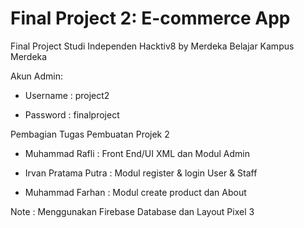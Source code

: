 # Final Project 2: E-commerce App

Final Project Studi Independen Hacktiv8 by Merdeka Belajar Kampus Merdeka

Akun Admin: 

- Username : project2

- Password : finalproject

Pembagian Tugas Pembuatan Projek 2

- Muhammad Rafli        : Front End/UI XML dan Modul Admin

- Irvan Pratama Putra : Modul register & login User & Staff 

- Muhammad Farhan     : Modul create product dan About

Note : Menggunakan Firebase Database dan Layout Pixel 3
